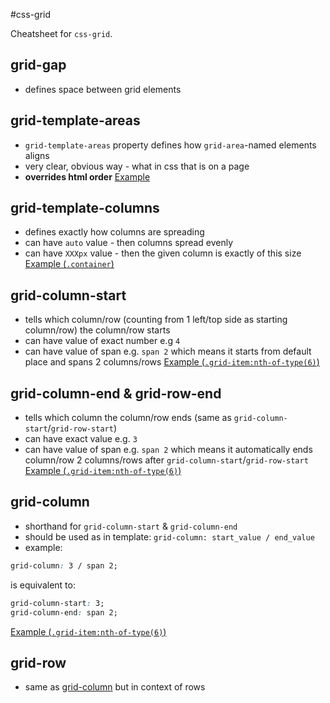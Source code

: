 #css-grid

Cheatsheet for `css-grid`.
## grid-gap
- defines space between grid elements
## grid-template-areas
- `grid-template-areas` property defines how `grid-area`-named elements aligns
- very clear, obvious way - what in css that is on a page
- **overrides html order**
[Example](grid-template-areas/index.html)
## grid-template-columns
- defines exactly how columns are spreading
- can have `auto` value - then columns spread evenly
- can have `XXXpx` value - then the given column is exactly of this size
[Example (`.container`)](grid-column_and_grid-row_manipulations/styles.css)
## grid-column-start
- tells which column/row (counting from 1 left/top side as starting column/row) the column/row starts
- can have value of exact number e.g `4`
- can have value of span e.g. `span 2` which means it starts from default place and spans 2 columns/rows
[Example (`.grid-item:nth-of-type(6)`)](grid-column_and_grid-row_manipulations/styles.css)
## grid-column-end & grid-row-end
- tells which column the column/row ends (same as `grid-column-start`/`grid-row-start`)
- can have exact value e.g. `3`
- can have value of span e.g. `span 2` which means it automatically ends column/row 2 columns/rows after `grid-column-start`/`grid-row-start`
[Example (`.grid-item:nth-of-type(6)`)](grid-column_and_grid-row_manipulations/styles.css)
## grid-column
- shorthand for `grid-column-start` & `grid-column-end`
- should be used as in template: `grid-column: start_value / end_value`
- example: 
```css
grid-column: 3 / span 2;
```
is equivalent to: 
```css
grid-column-start: 3; 
grid-column-end: span 2;
```
[Example (`.grid-item:nth-of-type(6)`)](grid-column_and_grid-row_manipulations/styles.css)

## grid-row
- same as [grid-column](##grid-column) but in context of rows
